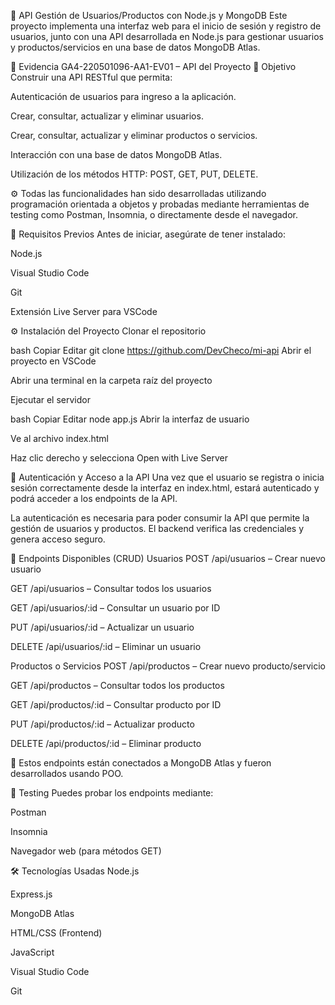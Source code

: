 🧠 API Gestión de Usuarios/Productos con Node.js y MongoDB
Este proyecto implementa una interfaz web para el inicio de sesión y registro de usuarios, junto con una API desarrollada en Node.js para gestionar usuarios y productos/servicios en una base de datos MongoDB Atlas.

📌 Evidencia GA4-220501096-AA1-EV01 – API del Proyecto
🎯 Objetivo
Construir una API RESTful que permita:

Autenticación de usuarios para ingreso a la aplicación.

Crear, consultar, actualizar y eliminar usuarios.

Crear, consultar, actualizar y eliminar productos o servicios.

Interacción con una base de datos MongoDB Atlas.

Utilización de los métodos HTTP: POST, GET, PUT, DELETE.

⚙️ Todas las funcionalidades han sido desarrolladas utilizando programación orientada a objetos y probadas mediante herramientas de testing como Postman, Insomnia, o directamente desde el navegador.

🚀 Requisitos Previos
Antes de iniciar, asegúrate de tener instalado:

Node.js

Visual Studio Code

Git

Extensión Live Server para VSCode

⚙️ Instalación del Proyecto
Clonar el repositorio

bash
Copiar
Editar
git clone https://github.com/DevCheco/mi-api
Abrir el proyecto en VSCode

Abrir una terminal en la carpeta raíz del proyecto

Ejecutar el servidor

bash
Copiar
Editar
node app.js
Abrir la interfaz de usuario

Ve al archivo index.html

Haz clic derecho y selecciona Open with Live Server

🔐 Autenticación y Acceso a la API
Una vez que el usuario se registra o inicia sesión correctamente desde la interfaz en index.html, estará autenticado y podrá acceder a los endpoints de la API.

La autenticación es necesaria para poder consumir la API que permite la gestión de usuarios y productos. El backend verifica las credenciales y genera acceso seguro.

📡 Endpoints Disponibles (CRUD)
Usuarios
POST /api/usuarios – Crear nuevo usuario

GET /api/usuarios – Consultar todos los usuarios

GET /api/usuarios/:id – Consultar un usuario por ID

PUT /api/usuarios/:id – Actualizar un usuario

DELETE /api/usuarios/:id – Eliminar un usuario

Productos o Servicios
POST /api/productos – Crear nuevo producto/servicio

GET /api/productos – Consultar todos los productos

GET /api/productos/:id – Consultar producto por ID

PUT /api/productos/:id – Actualizar producto

DELETE /api/productos/:id – Eliminar producto

📌 Estos endpoints están conectados a MongoDB Atlas y fueron desarrollados usando POO.

🧪 Testing
Puedes probar los endpoints mediante:

Postman

Insomnia

Navegador web (para métodos GET)

🛠️ Tecnologías Usadas
Node.js

Express.js

MongoDB Atlas

HTML/CSS (Frontend)

JavaScript

Visual Studio Code

Git
